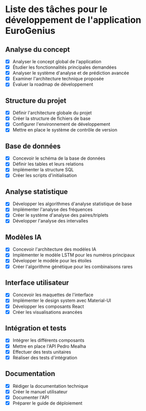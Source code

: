 # Liste des tâches pour le développement de l'application EuroGenius

## Analyse du concept
- [x] Analyser le concept global de l'application
- [x] Étudier les fonctionnalités principales demandées
- [x] Analyser le système d'analyse et de prédiction avancée
- [x] Examiner l'architecture technique proposée
- [x] Évaluer la roadmap de développement

## Structure du projet
- [x] Définir l'architecture globale du projet
- [x] Créer la structure de fichiers de base
- [x] Configurer l'environnement de développement
- [x] Mettre en place le système de contrôle de version

## Base de données
- [x] Concevoir le schéma de la base de données
- [x] Définir les tables et leurs relations
- [x] Implémenter la structure SQL
- [x] Créer les scripts d'initialisation

## Analyse statistique
- [x] Développer les algorithmes d'analyse statistique de base
- [x] Implémenter l'analyse des fréquences
- [x] Créer le système d'analyse des paires/triplets
- [x] Développer l'analyse des intervalles

## Modèles IA
- [x] Concevoir l'architecture des modèles IA
- [x] Implémenter le modèle LSTM pour les numéros principaux
- [x] Développer le modèle pour les étoiles
- [x] Créer l'algorithme génétique pour les combinaisons rares

## Interface utilisateur
- [x] Concevoir les maquettes de l'interface
- [x] Implémenter le design system avec Material-UI
- [x] Développer les composants React
- [x] Créer les visualisations avancées

## Intégration et tests
- [x] Intégrer les différents composants
- [x] Mettre en place l'API Pedro Mealha
- [x] Effectuer des tests unitaires
- [x] Réaliser des tests d'intégration

## Documentation
- [x] Rédiger la documentation technique
- [x] Créer le manuel utilisateur
- [x] Documenter l'API
- [x] Préparer le guide de déploiement
